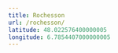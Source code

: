 ```yaml
---
title: Rochesson
url: /rochesson/
latitude: 48.022576400000005
longitude: 6.7854407000000005
---
```

